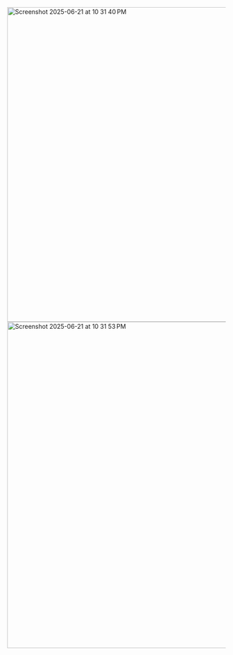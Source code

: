 <img width="724" alt="Screenshot 2025-06-21 at 10 31 40 PM" src="https://github.com/user-attachments/assets/fe8672f1-09c4-4c2f-8d96-5df4497e8f52" />
<img width="751" alt="Screenshot 2025-06-21 at 10 31 53 PM" src="https://github.com/user-attachments/assets/26c40727-a69c-4796-aa72-d92fa87f77a3" />
